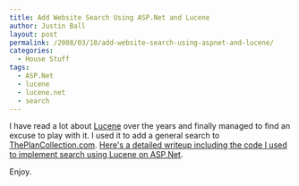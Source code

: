 ```yaml
---
title: Add Website Search Using ASP.Net and Lucene
author: Justin Ball
layout: post
permalink: /2008/03/10/add-website-search-using-aspnet-and-lucene/
categories:
  - House Stuff
tags:
  - ASP.Net
  - lucene
  - lucene.net
  - search
---
```


I have read a lot about [Lucene][1] over the years and finally managed to find an excuse to play with it. I used it to add a general search to [ThePlanCollection.com][2]. [Here's a detailed writeup including the code I used to implement search using Lucene on ASP.Net][3].

 [1]: http://incubator.apache.org/lucene.net/
 [2]: http://www.theplancollection.com
 [3]: http://www.theplancollection.com/house-plan-related-articles/search-using-asp-net-and-Lucene

Enjoy.